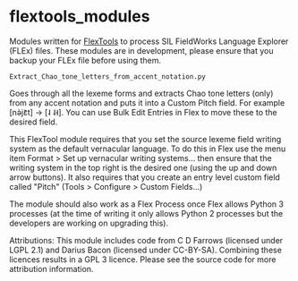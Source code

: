 # flextools_modules
Modules written for [FlexTools](https://github.com/cdfarrow/flextools) to process SIL FieldWorks Language Explorer (FLEx) files. These modules are in development, please ensure that you backup your FLEx file before using them. 

`Extract_Chao_tone_letters_from_accent_notation.py`

Goes through all the lexeme forms and extracts Chao tone letters (only) 
from any accent notation and puts it into a Custom Pitch field. For example [nə̀jɛ᷅t] -> [˨ ˨˧]. You can use
Bulk Edit Entries in Flex to move these to the desired field. 

This FlexTool module requires that you set the source lexeme field writing system as the default vernacular language. To do this in Flex use the menu item Format > Set up vernacular writing systems... then ensure that the writing system in the top right is the desired one (using the up and down arrow buttons). It also requires that you create an
 entry level custom field called "Pitch" (Tools > Configure > Custom Fields...)

 The module should also work as a Flex Process once Flex allows Python 3 processes (at the time of writing it only allows Python 2 processes but the developers are working on upgrading this).

Attributions: This module includes code from C D Farrows (licensed under LGPL 2.1) and Darius Bacon (licensed under CC-BY-SA). Combining these licences results in a GPL 3 licence. Please see the source code for more attribution information.
